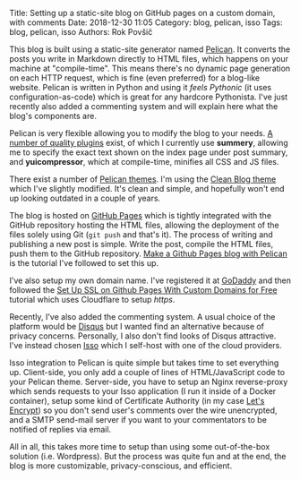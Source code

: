 Title: Setting up a static-site blog on GitHub pages on a custom domain, with comments
Date: 2018-12-30 11:05
Category: blog, pelican, isso
Tags: blog, pelican, isso
Authors: Rok Povšič

This blog is built using a static-site generator named [Pelican](https://blog.getpelican.com/). It converts the posts you write in Markdown directly to HTML files, which happens on your machine at "compile-time". This means there's no dynamic page generation on each HTTP request, which is fine (even preferred) for a blog-like website. Pelican is written in Python and using it *feels Pythonic* (it uses configuration-as-code) which is great for any hardcore Pythonista. I've just recently also added a commenting system and will explain here what the blog's components are.

<!-- PELICAN_END_SUMMARY -->

Pelican is very flexible allowing you to modify the blog to your needs. [A number of quality plugins](https://github.com/getpelican/pelican-plugins) exist, of which I currently use **summery**, allowing me to specify the exact text shown on the index page under post summary, and **yuicompressor**, which at compile-time, minifies all CSS and JS files.

There exist a number of [Pelican themes](https://github.com/getpelican/pelican-themes). I'm using the [Clean Blog theme](https://github.com/gilsondev/pelican-clean-blog) which I've slightly modified. It's clean and simple, and hopefully won't end up looking outdated in a couple of years.

The blog is hosted on [GitHub Pages](https://pages.github.com/) which is tightly integrated with the GitHub repository hosting the HTML files, allowing the deployment of the files solely using Git (`git push` and that's it). The process of writing and publishing a new post is simple. Write the post, compile the HTML files, push them to the GitHub repository. [Make a Github Pages blog with Pelican](https://fedoramagazine.org/make-github-pages-blog-with-pelican/) is the tutorial I've followed to set this up.

I've also setup my own domain name. I've registered it at [GoDaddy](https://uk.godaddy.com/) and then followed the [Set Up SSL on Github Pages With Custom Domains for Free](https://sheharyar.me/blog/free-ssl-for-github-pages-with-custom-domains/) tutorial which uses Cloudflare to setup *https*.

Recently, I've also added the commenting system. A usual choice of the platform would be [Disqus](https://disqus.com) but I wanted find an alternative because of privacy concerns. Personally, I also don't find looks of Disqus attractive. I've instead chosen [Isso](https://posativ.org/isso/) which I self-host with one of the cloud providers.

Isso integration to Pelican is quite simple but takes time to set everything up. Client-side, you only add a couple of lines of HTML/JavaScript code to your Pelican theme. Server-side, you have to setup an Nginx reverse-proxy which sends requests to your Isso application (I run it inside of a Docker container), setup some kind of Certificate Authority (in my case [Let's Encrypt](https://letsencrypt.org/)) so you don't send user's comments over the wire unencrypted, and a SMTP send-mail server if you want to your commentators to be notified of replies via email.

All in all, this takes more time to setup than using some out-of-the-box solution (i.e. Wordpress). But the process was quite fun and at the end, the blog is more customizable, privacy-conscious, and efficient.
